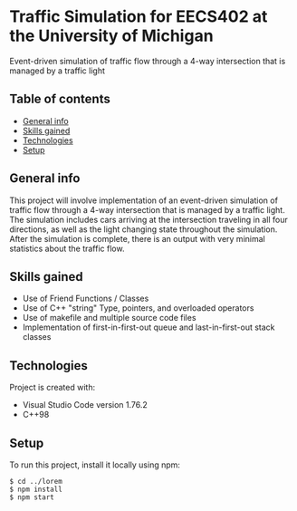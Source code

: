 # Traffic Simulation for EECS402 at the University of Michigan
Event-driven simulation of traffic flow through a 4-way intersection that is managed by a traffic light

## Table of contents
* [General info](#general-info)
* [Skills gained](#skills-gained)
* [Technologies](#technologies)
* [Setup](#setup)

## General info
This project will involve implementation of an event-driven simulation of traffic flow through a 4-way intersection that is managed by a traffic light. The simulation includes cars arriving at the intersection traveling in all four directions, as well as the light changing state throughout the simulation. After the simulation is complete, there is an output with very minimal statistics about the traffic flow.

## Skills gained
* Use of Friend Functions / Classes
* Use of C++ "string" Type, pointers, and overloaded operators
* Use of makefile and multiple source code files
* Implementation of first-in-first-out queue and last-in-first-out stack classes

## Technologies
Project is created with:
* Visual Studio Code version 1.76.2
* C++98
	
## Setup
To run this project, install it locally using npm:

```
$ cd ../lorem
$ npm install
$ npm start
```
